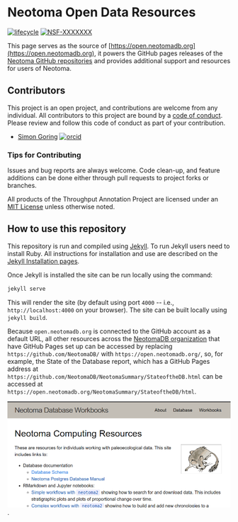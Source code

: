 # Neotoma Open Data Resources

<!-- badges: start -->

[![lifecycle](https://img.shields.io/badge/lifecycle-stable-green.svg)](https://www.tidyverse.org/lifecycle/#stable)
[![NSF-XXXXXXX](https://img.shields.io/badge/NSF-1948926-blue.svg)](https://nsf.gov/awardsearch/showAward?AWD_ID=1948926)

<!-- badges: end -->

This page serves as the source of [https://open.neotomadb.org](https://open.neotomadb.org), it powers the GitHub pages releases of the [Neotoma GitHub repositories](https://github.com/NeotomaDB) and provides additional support and resources for users of Neotoma.



## Contributors

This project is an open project, and contributions are welcome from any individual.  All contributors to this project are bound by a [code of conduct](CODE_OF_CONDUCT.md).  Please review and follow this code of conduct as part of your contribution.

* [Simon Goring](http://goring.org) [![orcid](https://img.shields.io/badge/orcid-0000--0002--2700--4605-brightgreen.svg)](https://orcid.org/0000-0002-2700-4605)

### Tips for Contributing

Issues and bug reports are always welcome.  Code clean-up, and feature additions can be done either through pull requests to project forks or branches.

All products of the Throughput Annotation Project are licensed under an [MIT License](LICENSE) unless otherwise noted.

## How to use this repository

This repository is run and compiled using [Jekyll](https://jekyllrb.com/). To run Jekyll users need to install Ruby. All instructions for installation and use are described on the [Jekyll Installation pages](https://jekyllrb.com/docs/installation/).

Once Jekyll is installed the site can be run locally using the command:

```bash
jekyll serve
```

This will render the site (by default using port `4000` -- i.e., `http://localhost:4000` on your browser). The site can be built locally using `jekyll build`.

Because `open.neotomadb.org` is connected to the GitHub account as a default URL, all other resources across the [NeotomaDB organization](https://github.com/NeotomaDB) that have GitHub Pages set up can be accessed by replacing `https://github.com/NeotomaDB/` with `https://open.neotomadb.org/`, so, for example, the State of the Database report, which has a GitHub Pages address at `https://github.com/NeotomaDB/NeotomaSummary/StateoftheDB.html` can be accessed at `https://open.neotomadb.org/NeotomaSummary/StateoftheDB/html`.

![Neotoma webpage following a sucessful build.](/images/openneotomapage.png).